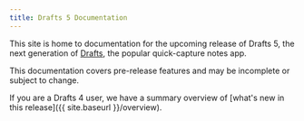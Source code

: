```yaml
---
title: Drafts 5 Documentation
---
```

This site is home to documentation for the upcoming release of Drafts 5, the next generation of [Drafts](https://agiletortoise.com/drafts), the popular quick-capture notes app.

This documentation covers pre-release features and may be incomplete or subject to change.

If you are a Drafts 4 user, we have a summary overview of [what's new in this release]({{ site.baseurl }}/overview).
